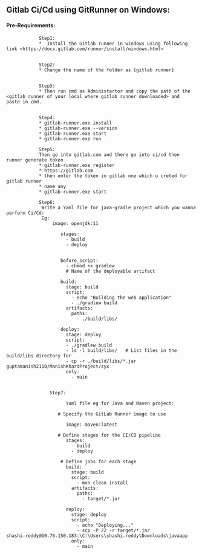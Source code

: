 ## Gitlab Ci/Cd using GitRunner on Windows:

#### Pre-Requirements:

                Step1:
                *  Install the Gitlab runner in windows using following link <https://docs.gitlab.com/runner/install/windows.html>
        
        
                Step2:
                * Change the name of the folder as [gitlab runner]
        
        
                Step3:
                * Then run cmd as Administartor and copy the path of the <gitlab runner of your local where gitlab runner downloaded> and                    paste in cmd.
        
        
                Step4:
                * gitlab-runner.exe install
                * gitlab-runner.exe --version
                * gitlab-runner.exe start 
                * gitlab-runner.exe run

                Step5:
                Then go into gitlab.com and there go into ci/cd then runner generate token
                * gitlab-runner.exe register
                * https://gitlab.com
                * then enter the token in gitlab one which u creted for gitlab runner
                * name any 
                * gitlab-runner.exe start 

                Step6:
                 Write a Yaml file for java-gradle project which you wanna perform Ci/Cd:
                 Eg:
                     image: openjdk:11
                     
                        stages:
                          - build
                          - deploy
                         
                        
                        before_script:
                          - chmod +x gradlew  
                          # Name of the deployable artifact
         
                        build:
                          stage: build
                          script:
                            - echo "Building the web application"
                            - ./gradlew build
                          artifacts:
                            paths:
                              - ./build/libs/
                        
                        deploy:
                          stage: deploy
                          script:
                          - ./gradlew build
                          - ls -l build/libs/   # List files in the build/libs directory for 
                          - cp -r ./build/libs/*.jar guptamanish2110/ManishKhardProject/zyx
                          only:
                            - main


                    Step7:

                          Yaml file eg for Java and Maven project:

                       # Specify the GitLab Runner image to use
                          
                          image: maven:latest
                          
                       # Define stages for the CI/CD pipeline
                          stages:
                            - build
                            - deploy
                          
                        # Define jobs for each stage
                          build:
                            stage: build
                            script:
                              - mvn clean install
                            artifacts:
                              paths:
                                - target/*.jar
                          
                          deploy:
                            stage: deploy
                            script:
                              - echo "Deploying..."
                              - scp -P 22 -r target/*.jar shashi.reddy@10.76.150.183:\C:\Users\shashi.reddy\Downloads\javaapp
                            only:
                              - main
                                         

                 
                 

                
                
                
              
            
